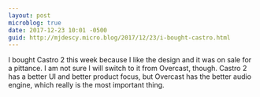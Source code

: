 ```yaml
---
layout: post
microblog: true
date: 2017-12-23 10:01 -0500
guid: http://mjdescy.micro.blog/2017/12/23/i-bought-castro.html
---
```

I bought Castro 2 this week because I like the design and it was on sale for a pittance. I am not sure I will switch to it from Overcast, though. Castro 2 has a better UI and better product focus, but Overcast has the better audio engine, which really is the most important thing.
